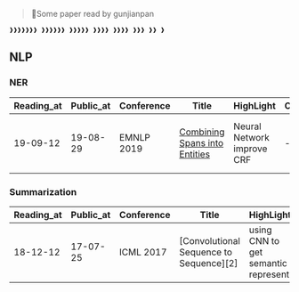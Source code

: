 > 🤧Some paper read by gunjianpan

```console
❱❱❱❱❱❱❱ ❱❱❱❱❱❱ ❱❱❱❱❱ ❱❱❱❱ ❱❱❱❱ ❱❱❱ ❱❱ ❱
```

## NLP

### NER

| Reading_at | Public_at | Conference | Title                              | HighLight                  | Code | Other                                 |
| ---------- | --------- | ---------- | ---------------------------------- | -------------------------- | ---- | ------------------------------------- |
| 19-09-12   | 19-08-29  | EMNLP 2019 | [Combining Spans into Entities][1] | Neural Network improve CRF | -    | Two stage: Segment Extraction + Merge |

### Summarization

| Reading_at | Public_at | Conference | Title                                   | HighLight                           | Code                              | Other          |
| ---------- | --------- | ---------- | --------------------------------------- | ----------------------------------- | --------------------------------- | -------------- |
| 18-12-12   | 17-07-25  | ICML 2017  | [Convolutional Sequence to Sequence][2] | using CNN to get semantic represent | [facebookresearch/fairseq][10001] | [notes][20001] |

[1]: https://github.com/iofu728/PaperRead/blob/master/paper/NLP/NER/CombingSpansintoEntities.pdf
[10001]: https://github.com/facebookresearch/fairseq
[20001]: https://github.com/iofu728/PaperRead/blob/master/notes/NLP/Summarization/ConvS2S.md

